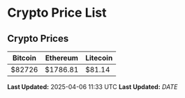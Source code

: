 # Crypto Price List

## Crypto Prices
| Bitcoin | Ethereum | Litecoin |
| ------- | -------- | -------- |
| $82726 | $1786.81 | $81.14 |
**Last Updated:** 2025-04-06 11:33 UTC
**Last Updated:** $DATE$
